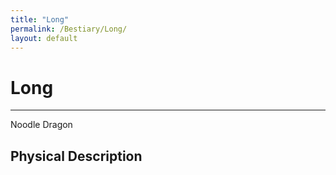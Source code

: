 ```yaml
---
title: "Long"
permalink: /Bestiary/Long/
layout: default
---
```

# Long
---
Noodle Dragon

## Physical Description
